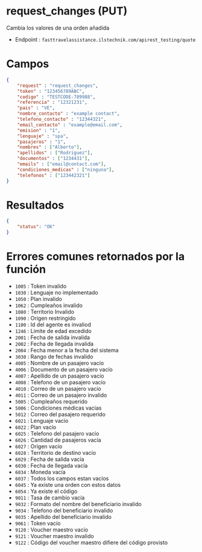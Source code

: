 # request_changes (PUT)

Cambia los valores de una orden añadida

* Endpoint : ```fasttravelassistance.ilstechnik.com/apirest_testing/quote```

# Campos

```JSON
{
    "request" : "request_changes",
    "token" : "123456789ABC",
    "codigo" : "TESTCODE-789988",
    "referencia" : "12321231",
    "pais" : "VE",
    "nombre_contacto" : "example contact",
    "telefono_contacto" : "12344321",
    "email_contacto" : "example@email.com",
    "emision" : "1",
    "lenguaje" : "spa",
    "pasajeros" : "1",
    "nombres" : ["Alberto"],
    "apellidos" : ["Rodriguez"],
    "documentos" : ["1234431"],
    "emails" : ["email@contact.com"],
    "condiciones_medicas" : ["ninguna"],
    "telefonos" : ["123442321"]
}
```

# Resultados

```JSON
{
    "status": "OK"
}
```

# Errores comunes retornados por la función

* ```1005``` : Token invalido
* ```1030``` : Lenguaje no implementado
* ```1050``` : Plan invalido
* ```1062``` : Cumpleaños invalido
* ```1080``` : Territorio Invalido
* ```1090``` : Origen restringido
* ```1100``` : Id del agente es invaliod
* ```1246``` : Limite de edad excedido
* ```2001``` : Fecha de salida invalida
* ```2002``` : Fecha de llegada invalida
* ```2004``` : Fecha menor a la fecha del sistema
* ```3030``` : Rango de fechas invalido
* ```4005``` : Nombre de un pasajero vacío
* ```4006``` : Documento de un pasajero vacío
* ```4007``` : Apellido de un pasajero vacío
* ```4008``` : Telefono de un pasajero vacío
* ```4010``` : Correo de un pasajero vacío
* ```4011``` : Correo de un pasajero invalido
* ```5005``` : Cumpleaños requerido
* ```5006``` : Condiciones médicas vacias
* ```5012``` : Correo del pasajero requerido
* ```6021``` : Lenguaje vacío
* ```6022``` : Plan vacío
* ```6025``` : Telefono del pasajero vacío
* ```6026``` : Cantidad de pasajeros vacía
* ```6027``` : Origen vacío
* ```6028``` : Territorio de destino vacío
* ```6029``` : Fecha de salida vacía
* ```6030``` : Fecha de llegada vacía
* ```6034``` : Moneda vacía
* ```6037``` : Todos los campos estan vacíos
* ```6045``` : Ya existe una orden con estos datos
* ```6054``` : Ya existe el código
* ```9011``` : Tasa de cambio vacía
* ```9032``` : Formato del nombre del beneficiario invalido
* ```9034``` : Telefono del beneficiario invalido
* ```9035``` : Apellido del beneficiario invalido
* ```9061``` : Token vacío
* ```9120``` : Voucher maestro vacío
* ```9121``` : Voucher maestro invalido
* ```9122``` : Código del voucher maestro difiere del código provisto